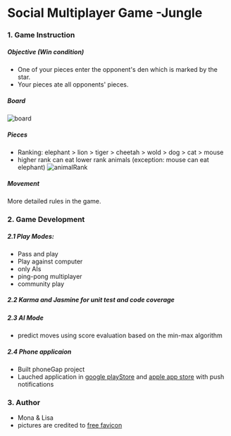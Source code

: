# Social Multiplayer Game -Jungle

### 1. Game Instruction
##### Objective (Win condition)
- One of your pieces enter the opponent's den which is marked by the star.
- Your pieces ate all opponents' pieces.
##### Board
![board](https://chromevoid.github.io/Jungle/dist/img/instruction1.png)
##### Pieces
- Ranking: elephant > lion > tiger > cheetah > wold > dog > cat > mouse 
- higher rank can eat lower rank animals (exception: mouse can eat elephant)
![animalRank](https://chromevoid.github.io/Jungle/dist/img/instruction2.png)
##### Movement
More detailed rules in the game.
### 2. Game Development
##### 2.1 Play Modes: 
- Pass and play
- Play against computer
- only AIs
- ping-pong multiplayer
- community play
##### 2.2 Karma and Jasmine for unit test and code coverage
##### 2.3 AI Mode
- predict moves using score evaluation based on the min-max algorithm
##### 2.4 Phone applicaion
- Built phoneGap project
- Lauched application in [google playStore](https://play.google.com/store/apps/details?id=com.gamingplatform.cutejungle) and [apple app store](https://itunes.apple.com/app/id1227869315?mt=8) with push notifications 
### 3. Author
- Mona & Lisa
- pictures are credited to [free favicon](http://www.flaticon.com/authors/pixel-perfect)
